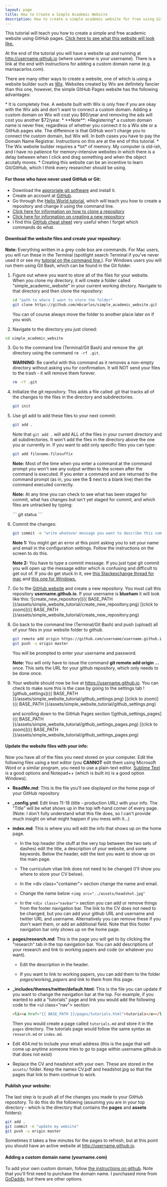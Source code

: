 ```yaml
---
layout: page
title: How to Create a Simple Academic Website
description: How to create a simple academic website for free using Github Pages.
---
```



This tutorial will teach you how to create a simple and free academic website using GitHub pages. [Click here to see what this website will look like.](http://blueham.github.io)


At the end of the tutorial you will have a website up and running at http://username.github.io (where username is your username). There is a link at the end with instructions for adding a custom domain name (e.g. marisacarlos.com).

<div class="info">
  <p>There are many other ways to create a website, one of which is using a website builder such as <a href="http://wix.com">Wix</a>. Websites created by Wix are definitely fancier than this one, however, the simple GitHub Pages website has the following advantages:</p>
</div>
* It is completely free. A website built with Wix is only free if you are okay with the Wix ads and don't want to connect a custom domain. Adding a custom domain on Wix will cost you $60/year and removing the ads will cost you another $72/year.
  * **Note**: *Registering* a custom domain name is never free, regardless of whether you connect it to a Wix site or a GitHub pages site. The difference is that GitHub won't charge you to connect the custom domain, but Wix will. In both cases you have to pay the Domain Name Registrar. Instructions on this are at the end of this tutorial. 
* The Wix website builder requires a *lot* of memory. My computer is old-ish, and I have no patience for memory-intensive websites in which there is a delay between when I click and drag something and when the object acutally moves.
* Creating this website can be an incentive to learn Git/GitHub, which I think every researcher should be using. 


#### For those who have never used GitHub or Git:
* Download the [approriate git software](https://git-scm.com/downloads) and install it.
* Create an account at [GitHub](https://github.com).
* Go through the [Hello World tutorial]( https://guides.github.com/activities/hello-world/), which will teach you how to create a repository and change it using the command line.
* [Click here for information on how to clone a repository](https://help.github.com/articles/cloning-a-repository/)
* [Click here for information on creating a new repository](https://help.github.com/articles/creating-a-new-repository/)
* I find this [GitHub cheat sheet](https://education.github.com/git-cheat-sheet-education.pdf) very useful when I forget which commands do what.




#### Download the website files and create your repository:

<div class="warning">
  <p><strong>Note: </strong> Everything written in a grey code box are commands. For Mac users, you will run these in the Terminal (spotlight search Terminal if you've never used it or see my <a href="{{ BASE_PATH }}/pages/command-line-basics">tutorial on the command line.</a>). For Windows users you will run them using Git Bash, which can be found in the Git folder. 
  </p>
</div>


1. Figure out where you want to store all of the files for your website. When you clone my directory, it will create a folder called "simple_academic_website" in your current working dirctory. Navigate to that directory and then clone the repository:
   ```bash
   cd "path to where I want to store the folder"
   git clone https://github.com/mbcarlos/simple_academic_website.git
   ```
   You can of course always move the folder to another place later on if you wish.


2. Navigate to the directory you just cloned:
```bash
cd simple_academic_website
```


3. Go to the command line (Terminal/Git Bash) and remove the .git directory using the command `rm -rf .git`.
   <div class="danger">
     <p><strong>WARNING:</strong> Be careful with this command as it removes a non-empty directory without asking you for confirmation. It will NOT send your files to the trash - it will remove them forever.
     </p>
   </div>
   
   ```bash
   rm -rf .git
   ```
   
   
4. Initialize the git repository. This adds a file called .git that tracks all of the changes to the files in the directory and subdirectories.
   ```bash
   git init
   ```


5. Use git add to add these files to your next commit:
   ```bash
   git add .
   ```
   
   
   Note that `git add .` will add ALL of the files in your current directory and all subdirectories. It won't add the files in the directory above the one you ar currently in. If you want to add only specific files you can type:
   ```bash
   git add filename.filesuffix
   ```
   
   <div class="info">
     <p><strong>Note:</strong> Most of the time when you enter a command at the command prompt you won't see any output written to the screen after the command is executed. If you enter a command and are returned to the command prompt (as in, you see the $ next to a blank line) then the command executed correctly.</p>
   </div>
   
   <div class="info">
   <p><strong>Note:</strong> At any time you can check to see what has been staged for commit, what has changes but isn't yet staged for commit, and which files are untracked by typing:</p>
   </div>
   ```
   git status
   ```
   
   
6. Commit the changes:
   ```bash
   git commit -m "write whatever message you want to describe this commit"
   ```
   <div class="info">
     <p><strong>Note 1:</strong> You might get an error at this point asking you to set your name and email in the configuration settings. Follow the instructions on the screen to do this.</p>
   </div>
   
   <div class="info">
     <p><strong>Note 2:</strong> You have to type a commit message. If you just type git commit you will open up the message editor which is confusing and difficult to get out of. If you do get stuck in it, see <a href="https://apple.stackexchange.com/questions/252541/how-do-i-escape-the-git-commit-window-from-os-x-terminal">this Stackexchange thread for mac</a> and <a href="https://stackoverflow.com/questions/9171356/how-do-i-exit-from-the-text-window-in-git">this one for Windows.</a></p>
   </div>


7. Go to the [GitHub website](http://www.github.com) and create a new repository. You must call this repository **username.github.io**. If your username is **blueham** it will look like this:
   ![create_new_repository]({{ BASE_PATH }}/assets/simple_website_tutorial/create_new_repository.png)
   [(click to zoom)]({{ BASE_PATH }}/assets/simple_website_tutorial/create_new_repository.png)

8. Go back to the command line (Terminal/Git Bash) and push (upload) all of your files in your website folder to github.
   ```bash
   git remote add origin https://github.com/username/username.github.io.git
   git push -u origin master
   ```
   You will be prompted to enter your username and password.
   
   <div class="note">
   <p><strong>Note: </strong> You will only have to issue the command <strong>git remote add origin ...</strong> once. This sets the URL for your github repository, which only needs to be done once.</p>
   </div>

9. Your website should now be live at https://username.github.io. You can check to make sure this is the case by going to the settings tab
   ![github_settings]({{ BASE_PATH }}/assets/simple_website_tutorial/github_settings.png)
   [(click to zoom)]({{ BASE_PATH }}/assets/simple_website_tutorial/github_settings.png)
   
   and scrolling down to the GitHub Pages section
   ![github_settings_pages]({{ BASE_PATH }}/assets/simple_website_tutorial/github_settings_pages.png)
   [(click to zoom)]({{ BASE_PATH }}/assets/simple_website_tutorial/github_settings_pages.png)



#### Update the website files with your info:

Now you have all of the files you need stored on your computer. Edit the following files using a text editor (you **CANNOT** edit them using Microsoft Word or a similar program, you need to use a plain-text editor. [Sublime Text](https://www.sublimetext.com) is a good options and Notepad++ (which is built in) is a good option Windows).

* **ReadMe.md**: This is the file you'll see displayed on the home page of your GitHub repository

* **_config.yml**: Edit lines 11-18 (title - production URL) with your info. The "Title" will be what shows up in the top left-hand corner of every page. (Note: I don't fully understand what this file does, so I can't provide much insight on what might happen if you mess with it...)

* **index.md**: This is where you will edit the info that shows up on the home page.
  * In the top header (the stuff at the very top between the two sets of dashes) edit the title, a description of your website, and some keywords. Below the header, edit the text you want to show up on the main page.
  
  * The curriculum vitae link does not need to be changed (I'll show you where to store your CV below).
  
  * In the &lt;div class="container"&gt; section change the name and email.
  
  * Change the name below  &lt;`img src="../assets/headshot.jpg"`
  
  * In the &lt;`div class="navbar"`&gt; section you can add or remove things from the footer navigation bar. The link to the CV does not need to be changed, but you can add your github URL and username and twitter URL and username. Alternatively you can remove these if you don't want them, or add an additional field. Note that this footer navigation bar only shows up on the home page.
  
* **pages/research.md**: This is the page you will get to by clicking the "research" tab in the top navigation bar. You can add descriptions of your research and link to working papers and code (or whatever you want).

  * Edit the description in the header.
  
  * If you want to link to working papers, you can add them to the folder *pages/working_papers* and link to them from this page. 
* **_includes/themes/twitter/default.html**: This is the file you can update if you want to change the navigation bar at the top. For example, if you wanted to add a "tutorials" page and link you would add the following code to the &lt;ul class="nav"&gt; section:
  ```html
  <li><a href="{{ BASE_PATH }}/pages/tutorials.html">tutorials</a></li>
  ```
  
  Then you would create a page called `tutorials.md` and store it in the `pages` directory. The tutorials page would follow the same syntax as `research.md` or `index.md`. 
* Edit 404.md to include your email address (this is the page that will come up anytime someone tries to go to page within username.github.io that does not exist)
* Replace the CV and headshot with your own. These are stored in the `assets/` folder. Keep the names CV.pdf and headshot.jpg so that the pages that link to them continue to work.

#### Publish your website:
The last step is to push all of the changes you made to your GitHub repository. To do this do the following (assuming you are in your top directory - which is the directory that contains the **pages** and **assets** folders):
```bash
git add .
git commit -m "update my website"
git push -u origin master
```

Sometimes it takes a few minutes for the pages to refresh, but at this point you should have an active website at http://username.github.io. 


#### Adding a custom domain name (yourname.com)
To add your own custom domain, follow [the instructions on github](https://help.github.com/articles/using-a-custom-domain-with-github-pages/). Note that you'll first need to purchase the domain name. I purchased mine from [GoDaddy](https://www.godaddy.com), but there are other options. 
